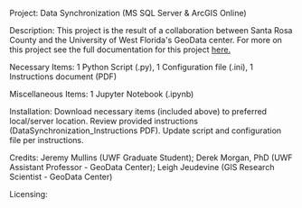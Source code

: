 Project: Data Synchronization (MS SQL Server & ArcGIS Online)

Description: This project is the result of a collaboration between Santa Rosa County and the University of West Florida's GeoData center. For more on this project see the full documentation for this project [here.](https://github.com/UWFGeoDataCenter/src/blob/master/Documentation/DataSynchronization_Instructions.pdf)

Necessary Items: 1 Python Script (.py), 1 Configuration file (.ini), 1 Instructions document (PDF)

Miscellaneous Items: 1 Jupyter Notebook (.ipynb)

Installation: Download necessary items (included above) to preferred local/server location. Review provided instructions (DataSynchronization_Instructions PDF). Update script and configuration file per instructions.

Credits: Jeremy Mullins (UWF Graduate Student); Derek Morgan, PhD (UWF Assistant Professor - GeoData Center); Leigh Jeudevine (GIS Research Scientist - GeoData Center)

Licensing:

